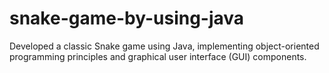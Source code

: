 # snake-game-by-using-java
Developed a classic Snake game using Java, implementing object-oriented programming principles and graphical user interface (GUI) components.
